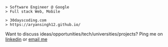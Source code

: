 ```
> Software Engineer @ Google
> Full stack Web, Mobile

> 30dayscoding.com
> https://aryansingh12.github.io/
```

Want to discuss ideas/opportunities/tech/universities/projects? 
Ping me on [linkedin](https://www.linkedin.com/in/aryansingh2/) or [email me](aspiringaryan@gmail.com)
